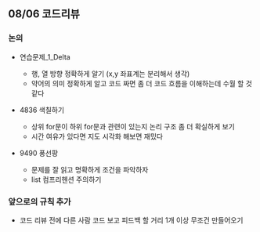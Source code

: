 ## 08/06 코드리뷰
### 논의

- 연습문제_1_Delta
    - 행, 열 방향 정확하게 알기 (x,y 좌표계는 분리해서 생각)
    - 약어의 의미 정확하게 알고 코드 짜면 좀 더 코드 흐름을 이해하는데 수월 할 것 같다

- 4836 색칠하기
    - 상위 for문이 하위 for문과 관련이 있는지 논리 구조 좀 더 확실하게 보기
    - 시간 여유가 있다면 지도 시각화 해보면 재밌다

- 9490 풍선팡
    - 문제를 잘 읽고 명확하게 조건을 파악하자
    - list 컴프리헨션 주의하기
    

### 앞으로의 규칙 추가
- 코드 리뷰 전에 다른 사람 코드 보고 피드백 할 거리 1개 이상 무조건 만들어오기